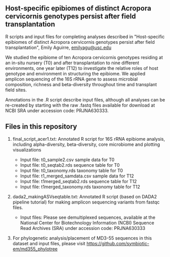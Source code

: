 <insert some brief description of the project>
<Emily - you can modify the outline below for your own files to include some descriptions and link to any other scripts or softwares used>

Host-specific epibiomes of distinct Acropora cervicornis genotypes persist after field transplantation
-----------
	
R scripts and input files for completing analyses described in "Host-specific epibiomes of distinct Acropora cervicornis genotypes persist after field transplantation", Emily Aguirre, emilyagu@usc.edu

We studied the epibiome of ten Acropora cervicornis genotypes residing at an in-situ nursery (T0) and after transplantation to nine different environments, one year later (T12) to investigate the relative roles of host genotype and environment in structuring the epibiome. We applied amplicon sequencing of the 16S rRNA gene to assess microbial composition, richness and beta-diversity throughout time and transplant field sites.

Annotations in the .R script describe input files, although all analyses can be re-created by starting with the raw .fastq files available for download at NCBI SRA under accession code: PRJNA630333.
	
Files in this repository 
-----------

1. final_script_acer1.txt: Annotated R script for 16S rRNA epibiome analysis, including alpha-diversity, beta-diversity, core microbiome and plotting visualizations
	- Input file: t0_sample2.csv                    sample data for T0
	- Input file: t0_seqtab2.rds                    sequence table for T0
	- Input file: t0_taxonomy.rds                   taxonomy table for T0
	- Input file: t1_merged_samdata.csv             sample data for T12
	- Input file: t1merged_seqtab2.rds              sequence table for T12
	- Input file: t1merged_taxonomy.rds             taxonomy table for T12
	
2. dada2_makingASVseqtable.txt: Annotated R script (based on DADA2 pipeline tutorial) for making amplicon sequencing variants from fastqc files. 
	- Input files: Please see demultiplexed sequences, available at the National Center for Biotechnology Information (NCBI) Sequence Read Archives (SRA) 
	  under accession code: PRJNA630333	
	
3. For phylogenetic analysis/placement of MD3-55 sequences in this dataset and input files, please visit https://github.com/symbiotic-em/md355_phylotree











